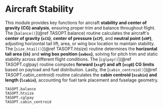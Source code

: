 # Aircraft Stability

This module provides key functions for aircraft **stability and center of gravity (CG) analysis**, ensuring proper trim and balance throughout flight. The [`balance()`](@ref TASOPT.balance) routine calculates the aircraft's **center of gravity (`xCG`)**, **center of pressure (`xCP`)**, and **neutral point (`xNP`)**, adjusting horizontal tail lift, area, or wing box location to maintain stability. The [`size_htail()`](@ref TASOPT.htsize) routine determines the **horizontal tail area (`Sh`)** and **wing box position (`xwbox`)**, solving for pitch trim and static stability across different flight conditions. The [`cglpay()`](@ref TASOPT.cglpay) routine computes **forward (`xcgF`) and aft (`xcgB`) CG limits** based on payload and fuel distribution. Lastly, the [`cabin_centroid()`](@ref TASOPT.cabin_centroid) routine calculates the **cabin centroid (`xcabin`) and length (`lcabin`)**, accounting for fuel tank placement and fuselage geometry.

```@docs
TASOPT.balance
TASOPT.htsize
TASOPT.cglpay
TASOPT.cabin_centroid
```
